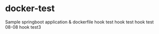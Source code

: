# docker-test
Sample springboot application &amp; dockerfile
hook test
hook test
hook test 08-08
hook test3
